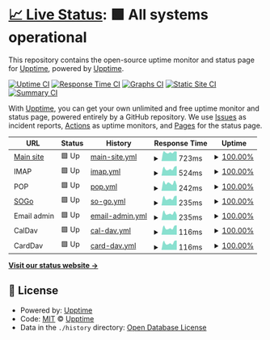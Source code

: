 # [📈 Live Status](https://status.ymoz.com): <!--live status--> **🟩 All systems operational**

This repository contains the open-source uptime monitor and status page for [Upptime](https://upptime.js.org), powered by [Upptime](https://github.com/upptime/upptime).

[![Uptime CI](https://github.com/Downly-Net/YMOZ/workflows/Uptime%20CI/badge.svg)](https://github.com/Downly-Net/YMOZ/actions?query=workflow%3A%22Uptime+CI%22)
[![Response Time CI](https://github.com/Downly-Net/YMOZ/workflows/Response%20Time%20CI/badge.svg)](https://github.com/Downly-Net/YMOZ/actions?query=workflow%3A%22Response+Time+CI%22)
[![Graphs CI](https://github.com/Downly-Net/YMOZ/workflows/Graphs%20CI/badge.svg)](https://github.com/Downly-Net/YMOZ/actions?query=workflow%3A%22Graphs+CI%22)
[![Static Site CI](https://github.com/Downly-Net/YMOZ/workflows/Static%20Site%20CI/badge.svg)](https://github.com/Downly-Net/YMOZ/actions?query=workflow%3A%22Static+Site+CI%22)
[![Summary CI](https://github.com/Downly-Net/YMOZ/workflows/Summary%20CI/badge.svg)](https://github.com/Downly-Net/YMOZ/actions?query=workflow%3A%22Summary+CI%22)

With [Upptime](https://upptime.js.org), you can get your own unlimited and free uptime monitor and status page, powered entirely by a GitHub repository. We use [Issues](https://github.com/upptime/upptime/issues) as incident reports, [Actions](https://github.com/Downly-Net/YMOZ/actions) as uptime monitors, and [Pages](https://status.ymoz.com) for the status page.

<!--start: status pages-->
<!-- This summary is generated by Upptime (https://github.com/upptime/upptime) -->
<!-- Do not edit this manually, your changes will be overwritten -->
<!-- prettier-ignore -->
| URL | Status | History | Response Time | Uptime |
| --- | ------ | ------- | ------------- | ------ |
| <img alt="" src="https://icons.duckduckgo.com/ip3/ymoz.com.ico" height="13"> [Main site](https://ymoz.com) | 🟩 Up | [main-site.yml](https://github.com/Downly-Net/YMOZ/commits/HEAD/history/main-site.yml) | <details><summary><img alt="Response time graph" src="./graphs/main-site/response-time-week.png" height="20"> 723ms</summary><br><a href="https://status.ymoz.com/history/main-site"><img alt="Response time 746" src="https://img.shields.io/endpoint?url=https%3A%2F%2Fraw.githubusercontent.com%2FDownly-Net%2FYMOZ%2FHEAD%2Fapi%2Fmain-site%2Fresponse-time.json"></a><br><a href="https://status.ymoz.com/history/main-site"><img alt="24-hour response time 554" src="https://img.shields.io/endpoint?url=https%3A%2F%2Fraw.githubusercontent.com%2FDownly-Net%2FYMOZ%2FHEAD%2Fapi%2Fmain-site%2Fresponse-time-day.json"></a><br><a href="https://status.ymoz.com/history/main-site"><img alt="7-day response time 723" src="https://img.shields.io/endpoint?url=https%3A%2F%2Fraw.githubusercontent.com%2FDownly-Net%2FYMOZ%2FHEAD%2Fapi%2Fmain-site%2Fresponse-time-week.json"></a><br><a href="https://status.ymoz.com/history/main-site"><img alt="30-day response time 733" src="https://img.shields.io/endpoint?url=https%3A%2F%2Fraw.githubusercontent.com%2FDownly-Net%2FYMOZ%2FHEAD%2Fapi%2Fmain-site%2Fresponse-time-month.json"></a><br><a href="https://status.ymoz.com/history/main-site"><img alt="1-year response time 746" src="https://img.shields.io/endpoint?url=https%3A%2F%2Fraw.githubusercontent.com%2FDownly-Net%2FYMOZ%2FHEAD%2Fapi%2Fmain-site%2Fresponse-time-year.json"></a></details> | <details><summary><a href="https://status.ymoz.com/history/main-site">100.00%</a></summary><a href="https://status.ymoz.com/history/main-site"><img alt="All-time uptime 99.97%" src="https://img.shields.io/endpoint?url=https%3A%2F%2Fraw.githubusercontent.com%2FDownly-Net%2FYMOZ%2FHEAD%2Fapi%2Fmain-site%2Fuptime.json"></a><br><a href="https://status.ymoz.com/history/main-site"><img alt="24-hour uptime 100.00%" src="https://img.shields.io/endpoint?url=https%3A%2F%2Fraw.githubusercontent.com%2FDownly-Net%2FYMOZ%2FHEAD%2Fapi%2Fmain-site%2Fuptime-day.json"></a><br><a href="https://status.ymoz.com/history/main-site"><img alt="7-day uptime 100.00%" src="https://img.shields.io/endpoint?url=https%3A%2F%2Fraw.githubusercontent.com%2FDownly-Net%2FYMOZ%2FHEAD%2Fapi%2Fmain-site%2Fuptime-week.json"></a><br><a href="https://status.ymoz.com/history/main-site"><img alt="30-day uptime 100.00%" src="https://img.shields.io/endpoint?url=https%3A%2F%2Fraw.githubusercontent.com%2FDownly-Net%2FYMOZ%2FHEAD%2Fapi%2Fmain-site%2Fuptime-month.json"></a><br><a href="https://status.ymoz.com/history/main-site"><img alt="1-year uptime 99.97%" src="https://img.shields.io/endpoint?url=https%3A%2F%2Fraw.githubusercontent.com%2FDownly-Net%2FYMOZ%2FHEAD%2Fapi%2Fmain-site%2Fuptime-year.json"></a></details>
| <img alt="" src="https://icons.duckduckgo.com/ip3/.ico" height="13"> IMAP | 🟩 Up | [imap.yml](https://github.com/Downly-Net/YMOZ/commits/HEAD/history/imap.yml) | <details><summary><img alt="Response time graph" src="./graphs/imap/response-time-week.png" height="20"> 524ms</summary><br><a href="https://status.ymoz.com/history/imap"><img alt="Response time 572" src="https://img.shields.io/endpoint?url=https%3A%2F%2Fraw.githubusercontent.com%2FDownly-Net%2FYMOZ%2FHEAD%2Fapi%2Fimap%2Fresponse-time.json"></a><br><a href="https://status.ymoz.com/history/imap"><img alt="24-hour response time 432" src="https://img.shields.io/endpoint?url=https%3A%2F%2Fraw.githubusercontent.com%2FDownly-Net%2FYMOZ%2FHEAD%2Fapi%2Fimap%2Fresponse-time-day.json"></a><br><a href="https://status.ymoz.com/history/imap"><img alt="7-day response time 524" src="https://img.shields.io/endpoint?url=https%3A%2F%2Fraw.githubusercontent.com%2FDownly-Net%2FYMOZ%2FHEAD%2Fapi%2Fimap%2Fresponse-time-week.json"></a><br><a href="https://status.ymoz.com/history/imap"><img alt="30-day response time 559" src="https://img.shields.io/endpoint?url=https%3A%2F%2Fraw.githubusercontent.com%2FDownly-Net%2FYMOZ%2FHEAD%2Fapi%2Fimap%2Fresponse-time-month.json"></a><br><a href="https://status.ymoz.com/history/imap"><img alt="1-year response time 572" src="https://img.shields.io/endpoint?url=https%3A%2F%2Fraw.githubusercontent.com%2FDownly-Net%2FYMOZ%2FHEAD%2Fapi%2Fimap%2Fresponse-time-year.json"></a></details> | <details><summary><a href="https://status.ymoz.com/history/imap">100.00%</a></summary><a href="https://status.ymoz.com/history/imap"><img alt="All-time uptime 99.97%" src="https://img.shields.io/endpoint?url=https%3A%2F%2Fraw.githubusercontent.com%2FDownly-Net%2FYMOZ%2FHEAD%2Fapi%2Fimap%2Fuptime.json"></a><br><a href="https://status.ymoz.com/history/imap"><img alt="24-hour uptime 100.00%" src="https://img.shields.io/endpoint?url=https%3A%2F%2Fraw.githubusercontent.com%2FDownly-Net%2FYMOZ%2FHEAD%2Fapi%2Fimap%2Fuptime-day.json"></a><br><a href="https://status.ymoz.com/history/imap"><img alt="7-day uptime 100.00%" src="https://img.shields.io/endpoint?url=https%3A%2F%2Fraw.githubusercontent.com%2FDownly-Net%2FYMOZ%2FHEAD%2Fapi%2Fimap%2Fuptime-week.json"></a><br><a href="https://status.ymoz.com/history/imap"><img alt="30-day uptime 100.00%" src="https://img.shields.io/endpoint?url=https%3A%2F%2Fraw.githubusercontent.com%2FDownly-Net%2FYMOZ%2FHEAD%2Fapi%2Fimap%2Fuptime-month.json"></a><br><a href="https://status.ymoz.com/history/imap"><img alt="1-year uptime 99.97%" src="https://img.shields.io/endpoint?url=https%3A%2F%2Fraw.githubusercontent.com%2FDownly-Net%2FYMOZ%2FHEAD%2Fapi%2Fimap%2Fuptime-year.json"></a></details>
| <img alt="" src="https://icons.duckduckgo.com/ip3/.ico" height="13"> POP | 🟩 Up | [pop.yml](https://github.com/Downly-Net/YMOZ/commits/HEAD/history/pop.yml) | <details><summary><img alt="Response time graph" src="./graphs/pop/response-time-week.png" height="20"> 242ms</summary><br><a href="https://status.ymoz.com/history/pop"><img alt="Response time 267" src="https://img.shields.io/endpoint?url=https%3A%2F%2Fraw.githubusercontent.com%2FDownly-Net%2FYMOZ%2FHEAD%2Fapi%2Fpop%2Fresponse-time.json"></a><br><a href="https://status.ymoz.com/history/pop"><img alt="24-hour response time 212" src="https://img.shields.io/endpoint?url=https%3A%2F%2Fraw.githubusercontent.com%2FDownly-Net%2FYMOZ%2FHEAD%2Fapi%2Fpop%2Fresponse-time-day.json"></a><br><a href="https://status.ymoz.com/history/pop"><img alt="7-day response time 242" src="https://img.shields.io/endpoint?url=https%3A%2F%2Fraw.githubusercontent.com%2FDownly-Net%2FYMOZ%2FHEAD%2Fapi%2Fpop%2Fresponse-time-week.json"></a><br><a href="https://status.ymoz.com/history/pop"><img alt="30-day response time 263" src="https://img.shields.io/endpoint?url=https%3A%2F%2Fraw.githubusercontent.com%2FDownly-Net%2FYMOZ%2FHEAD%2Fapi%2Fpop%2Fresponse-time-month.json"></a><br><a href="https://status.ymoz.com/history/pop"><img alt="1-year response time 267" src="https://img.shields.io/endpoint?url=https%3A%2F%2Fraw.githubusercontent.com%2FDownly-Net%2FYMOZ%2FHEAD%2Fapi%2Fpop%2Fresponse-time-year.json"></a></details> | <details><summary><a href="https://status.ymoz.com/history/pop">100.00%</a></summary><a href="https://status.ymoz.com/history/pop"><img alt="All-time uptime 99.97%" src="https://img.shields.io/endpoint?url=https%3A%2F%2Fraw.githubusercontent.com%2FDownly-Net%2FYMOZ%2FHEAD%2Fapi%2Fpop%2Fuptime.json"></a><br><a href="https://status.ymoz.com/history/pop"><img alt="24-hour uptime 100.00%" src="https://img.shields.io/endpoint?url=https%3A%2F%2Fraw.githubusercontent.com%2FDownly-Net%2FYMOZ%2FHEAD%2Fapi%2Fpop%2Fuptime-day.json"></a><br><a href="https://status.ymoz.com/history/pop"><img alt="7-day uptime 100.00%" src="https://img.shields.io/endpoint?url=https%3A%2F%2Fraw.githubusercontent.com%2FDownly-Net%2FYMOZ%2FHEAD%2Fapi%2Fpop%2Fuptime-week.json"></a><br><a href="https://status.ymoz.com/history/pop"><img alt="30-day uptime 100.00%" src="https://img.shields.io/endpoint?url=https%3A%2F%2Fraw.githubusercontent.com%2FDownly-Net%2FYMOZ%2FHEAD%2Fapi%2Fpop%2Fuptime-month.json"></a><br><a href="https://status.ymoz.com/history/pop"><img alt="1-year uptime 99.97%" src="https://img.shields.io/endpoint?url=https%3A%2F%2Fraw.githubusercontent.com%2FDownly-Net%2FYMOZ%2FHEAD%2Fapi%2Fpop%2Fuptime-year.json"></a></details>
| <img alt="" src="https://icons.duckduckgo.com/ip3/mail.ymoz.com.ico" height="13"> [SOGo](https://mail.ymoz.com/SOGo) | 🟩 Up | [so-go.yml](https://github.com/Downly-Net/YMOZ/commits/HEAD/history/so-go.yml) | <details><summary><img alt="Response time graph" src="./graphs/so-go/response-time-week.png" height="20"> 235ms</summary><br><a href="https://status.ymoz.com/history/so-go"><img alt="Response time 247" src="https://img.shields.io/endpoint?url=https%3A%2F%2Fraw.githubusercontent.com%2FDownly-Net%2FYMOZ%2FHEAD%2Fapi%2Fso-go%2Fresponse-time.json"></a><br><a href="https://status.ymoz.com/history/so-go"><img alt="24-hour response time 192" src="https://img.shields.io/endpoint?url=https%3A%2F%2Fraw.githubusercontent.com%2FDownly-Net%2FYMOZ%2FHEAD%2Fapi%2Fso-go%2Fresponse-time-day.json"></a><br><a href="https://status.ymoz.com/history/so-go"><img alt="7-day response time 235" src="https://img.shields.io/endpoint?url=https%3A%2F%2Fraw.githubusercontent.com%2FDownly-Net%2FYMOZ%2FHEAD%2Fapi%2Fso-go%2Fresponse-time-week.json"></a><br><a href="https://status.ymoz.com/history/so-go"><img alt="30-day response time 234" src="https://img.shields.io/endpoint?url=https%3A%2F%2Fraw.githubusercontent.com%2FDownly-Net%2FYMOZ%2FHEAD%2Fapi%2Fso-go%2Fresponse-time-month.json"></a><br><a href="https://status.ymoz.com/history/so-go"><img alt="1-year response time 247" src="https://img.shields.io/endpoint?url=https%3A%2F%2Fraw.githubusercontent.com%2FDownly-Net%2FYMOZ%2FHEAD%2Fapi%2Fso-go%2Fresponse-time-year.json"></a></details> | <details><summary><a href="https://status.ymoz.com/history/so-go">100.00%</a></summary><a href="https://status.ymoz.com/history/so-go"><img alt="All-time uptime 99.98%" src="https://img.shields.io/endpoint?url=https%3A%2F%2Fraw.githubusercontent.com%2FDownly-Net%2FYMOZ%2FHEAD%2Fapi%2Fso-go%2Fuptime.json"></a><br><a href="https://status.ymoz.com/history/so-go"><img alt="24-hour uptime 100.00%" src="https://img.shields.io/endpoint?url=https%3A%2F%2Fraw.githubusercontent.com%2FDownly-Net%2FYMOZ%2FHEAD%2Fapi%2Fso-go%2Fuptime-day.json"></a><br><a href="https://status.ymoz.com/history/so-go"><img alt="7-day uptime 100.00%" src="https://img.shields.io/endpoint?url=https%3A%2F%2Fraw.githubusercontent.com%2FDownly-Net%2FYMOZ%2FHEAD%2Fapi%2Fso-go%2Fuptime-week.json"></a><br><a href="https://status.ymoz.com/history/so-go"><img alt="30-day uptime 100.00%" src="https://img.shields.io/endpoint?url=https%3A%2F%2Fraw.githubusercontent.com%2FDownly-Net%2FYMOZ%2FHEAD%2Fapi%2Fso-go%2Fuptime-month.json"></a><br><a href="https://status.ymoz.com/history/so-go"><img alt="1-year uptime 99.98%" src="https://img.shields.io/endpoint?url=https%3A%2F%2Fraw.githubusercontent.com%2FDownly-Net%2FYMOZ%2FHEAD%2Fapi%2Fso-go%2Fuptime-year.json"></a></details>
| <img alt="" src="https://icons.duckduckgo.com/ip3/.ico" height="13"> Email admin | 🟩 Up | [email-admin.yml](https://github.com/Downly-Net/YMOZ/commits/HEAD/history/email-admin.yml) | <details><summary><img alt="Response time graph" src="./graphs/email-admin/response-time-week.png" height="20"> 235ms</summary><br><a href="https://status.ymoz.com/history/email-admin"><img alt="Response time 265" src="https://img.shields.io/endpoint?url=https%3A%2F%2Fraw.githubusercontent.com%2FDownly-Net%2FYMOZ%2FHEAD%2Fapi%2Femail-admin%2Fresponse-time.json"></a><br><a href="https://status.ymoz.com/history/email-admin"><img alt="24-hour response time 219" src="https://img.shields.io/endpoint?url=https%3A%2F%2Fraw.githubusercontent.com%2FDownly-Net%2FYMOZ%2FHEAD%2Fapi%2Femail-admin%2Fresponse-time-day.json"></a><br><a href="https://status.ymoz.com/history/email-admin"><img alt="7-day response time 235" src="https://img.shields.io/endpoint?url=https%3A%2F%2Fraw.githubusercontent.com%2FDownly-Net%2FYMOZ%2FHEAD%2Fapi%2Femail-admin%2Fresponse-time-week.json"></a><br><a href="https://status.ymoz.com/history/email-admin"><img alt="30-day response time 252" src="https://img.shields.io/endpoint?url=https%3A%2F%2Fraw.githubusercontent.com%2FDownly-Net%2FYMOZ%2FHEAD%2Fapi%2Femail-admin%2Fresponse-time-month.json"></a><br><a href="https://status.ymoz.com/history/email-admin"><img alt="1-year response time 265" src="https://img.shields.io/endpoint?url=https%3A%2F%2Fraw.githubusercontent.com%2FDownly-Net%2FYMOZ%2FHEAD%2Fapi%2Femail-admin%2Fresponse-time-year.json"></a></details> | <details><summary><a href="https://status.ymoz.com/history/email-admin">100.00%</a></summary><a href="https://status.ymoz.com/history/email-admin"><img alt="All-time uptime 99.98%" src="https://img.shields.io/endpoint?url=https%3A%2F%2Fraw.githubusercontent.com%2FDownly-Net%2FYMOZ%2FHEAD%2Fapi%2Femail-admin%2Fuptime.json"></a><br><a href="https://status.ymoz.com/history/email-admin"><img alt="24-hour uptime 100.00%" src="https://img.shields.io/endpoint?url=https%3A%2F%2Fraw.githubusercontent.com%2FDownly-Net%2FYMOZ%2FHEAD%2Fapi%2Femail-admin%2Fuptime-day.json"></a><br><a href="https://status.ymoz.com/history/email-admin"><img alt="7-day uptime 100.00%" src="https://img.shields.io/endpoint?url=https%3A%2F%2Fraw.githubusercontent.com%2FDownly-Net%2FYMOZ%2FHEAD%2Fapi%2Femail-admin%2Fuptime-week.json"></a><br><a href="https://status.ymoz.com/history/email-admin"><img alt="30-day uptime 100.00%" src="https://img.shields.io/endpoint?url=https%3A%2F%2Fraw.githubusercontent.com%2FDownly-Net%2FYMOZ%2FHEAD%2Fapi%2Femail-admin%2Fuptime-month.json"></a><br><a href="https://status.ymoz.com/history/email-admin"><img alt="1-year uptime 99.98%" src="https://img.shields.io/endpoint?url=https%3A%2F%2Fraw.githubusercontent.com%2FDownly-Net%2FYMOZ%2FHEAD%2Fapi%2Femail-admin%2Fuptime-year.json"></a></details>
| <img alt="" src="https://icons.duckduckgo.com/ip3/.ico" height="13"> CalDav | 🟩 Up | [cal-dav.yml](https://github.com/Downly-Net/YMOZ/commits/HEAD/history/cal-dav.yml) | <details><summary><img alt="Response time graph" src="./graphs/cal-dav/response-time-week.png" height="20"> 116ms</summary><br><a href="https://status.ymoz.com/history/cal-dav"><img alt="Response time 121" src="https://img.shields.io/endpoint?url=https%3A%2F%2Fraw.githubusercontent.com%2FDownly-Net%2FYMOZ%2FHEAD%2Fapi%2Fcal-dav%2Fresponse-time.json"></a><br><a href="https://status.ymoz.com/history/cal-dav"><img alt="24-hour response time 96" src="https://img.shields.io/endpoint?url=https%3A%2F%2Fraw.githubusercontent.com%2FDownly-Net%2FYMOZ%2FHEAD%2Fapi%2Fcal-dav%2Fresponse-time-day.json"></a><br><a href="https://status.ymoz.com/history/cal-dav"><img alt="7-day response time 116" src="https://img.shields.io/endpoint?url=https%3A%2F%2Fraw.githubusercontent.com%2FDownly-Net%2FYMOZ%2FHEAD%2Fapi%2Fcal-dav%2Fresponse-time-week.json"></a><br><a href="https://status.ymoz.com/history/cal-dav"><img alt="30-day response time 115" src="https://img.shields.io/endpoint?url=https%3A%2F%2Fraw.githubusercontent.com%2FDownly-Net%2FYMOZ%2FHEAD%2Fapi%2Fcal-dav%2Fresponse-time-month.json"></a><br><a href="https://status.ymoz.com/history/cal-dav"><img alt="1-year response time 121" src="https://img.shields.io/endpoint?url=https%3A%2F%2Fraw.githubusercontent.com%2FDownly-Net%2FYMOZ%2FHEAD%2Fapi%2Fcal-dav%2Fresponse-time-year.json"></a></details> | <details><summary><a href="https://status.ymoz.com/history/cal-dav">100.00%</a></summary><a href="https://status.ymoz.com/history/cal-dav"><img alt="All-time uptime 99.98%" src="https://img.shields.io/endpoint?url=https%3A%2F%2Fraw.githubusercontent.com%2FDownly-Net%2FYMOZ%2FHEAD%2Fapi%2Fcal-dav%2Fuptime.json"></a><br><a href="https://status.ymoz.com/history/cal-dav"><img alt="24-hour uptime 100.00%" src="https://img.shields.io/endpoint?url=https%3A%2F%2Fraw.githubusercontent.com%2FDownly-Net%2FYMOZ%2FHEAD%2Fapi%2Fcal-dav%2Fuptime-day.json"></a><br><a href="https://status.ymoz.com/history/cal-dav"><img alt="7-day uptime 100.00%" src="https://img.shields.io/endpoint?url=https%3A%2F%2Fraw.githubusercontent.com%2FDownly-Net%2FYMOZ%2FHEAD%2Fapi%2Fcal-dav%2Fuptime-week.json"></a><br><a href="https://status.ymoz.com/history/cal-dav"><img alt="30-day uptime 100.00%" src="https://img.shields.io/endpoint?url=https%3A%2F%2Fraw.githubusercontent.com%2FDownly-Net%2FYMOZ%2FHEAD%2Fapi%2Fcal-dav%2Fuptime-month.json"></a><br><a href="https://status.ymoz.com/history/cal-dav"><img alt="1-year uptime 99.98%" src="https://img.shields.io/endpoint?url=https%3A%2F%2Fraw.githubusercontent.com%2FDownly-Net%2FYMOZ%2FHEAD%2Fapi%2Fcal-dav%2Fuptime-year.json"></a></details>
| <img alt="" src="https://icons.duckduckgo.com/ip3/.ico" height="13"> CardDav | 🟩 Up | [card-dav.yml](https://github.com/Downly-Net/YMOZ/commits/HEAD/history/card-dav.yml) | <details><summary><img alt="Response time graph" src="./graphs/card-dav/response-time-week.png" height="20"> 116ms</summary><br><a href="https://status.ymoz.com/history/card-dav"><img alt="Response time 121" src="https://img.shields.io/endpoint?url=https%3A%2F%2Fraw.githubusercontent.com%2FDownly-Net%2FYMOZ%2FHEAD%2Fapi%2Fcard-dav%2Fresponse-time.json"></a><br><a href="https://status.ymoz.com/history/card-dav"><img alt="24-hour response time 95" src="https://img.shields.io/endpoint?url=https%3A%2F%2Fraw.githubusercontent.com%2FDownly-Net%2FYMOZ%2FHEAD%2Fapi%2Fcard-dav%2Fresponse-time-day.json"></a><br><a href="https://status.ymoz.com/history/card-dav"><img alt="7-day response time 116" src="https://img.shields.io/endpoint?url=https%3A%2F%2Fraw.githubusercontent.com%2FDownly-Net%2FYMOZ%2FHEAD%2Fapi%2Fcard-dav%2Fresponse-time-week.json"></a><br><a href="https://status.ymoz.com/history/card-dav"><img alt="30-day response time 115" src="https://img.shields.io/endpoint?url=https%3A%2F%2Fraw.githubusercontent.com%2FDownly-Net%2FYMOZ%2FHEAD%2Fapi%2Fcard-dav%2Fresponse-time-month.json"></a><br><a href="https://status.ymoz.com/history/card-dav"><img alt="1-year response time 121" src="https://img.shields.io/endpoint?url=https%3A%2F%2Fraw.githubusercontent.com%2FDownly-Net%2FYMOZ%2FHEAD%2Fapi%2Fcard-dav%2Fresponse-time-year.json"></a></details> | <details><summary><a href="https://status.ymoz.com/history/card-dav">100.00%</a></summary><a href="https://status.ymoz.com/history/card-dav"><img alt="All-time uptime 99.98%" src="https://img.shields.io/endpoint?url=https%3A%2F%2Fraw.githubusercontent.com%2FDownly-Net%2FYMOZ%2FHEAD%2Fapi%2Fcard-dav%2Fuptime.json"></a><br><a href="https://status.ymoz.com/history/card-dav"><img alt="24-hour uptime 100.00%" src="https://img.shields.io/endpoint?url=https%3A%2F%2Fraw.githubusercontent.com%2FDownly-Net%2FYMOZ%2FHEAD%2Fapi%2Fcard-dav%2Fuptime-day.json"></a><br><a href="https://status.ymoz.com/history/card-dav"><img alt="7-day uptime 100.00%" src="https://img.shields.io/endpoint?url=https%3A%2F%2Fraw.githubusercontent.com%2FDownly-Net%2FYMOZ%2FHEAD%2Fapi%2Fcard-dav%2Fuptime-week.json"></a><br><a href="https://status.ymoz.com/history/card-dav"><img alt="30-day uptime 100.00%" src="https://img.shields.io/endpoint?url=https%3A%2F%2Fraw.githubusercontent.com%2FDownly-Net%2FYMOZ%2FHEAD%2Fapi%2Fcard-dav%2Fuptime-month.json"></a><br><a href="https://status.ymoz.com/history/card-dav"><img alt="1-year uptime 99.98%" src="https://img.shields.io/endpoint?url=https%3A%2F%2Fraw.githubusercontent.com%2FDownly-Net%2FYMOZ%2FHEAD%2Fapi%2Fcard-dav%2Fuptime-year.json"></a></details>

<!--end: status pages-->

[**Visit our status website →**](https://status.ymoz.com)

## 📄 License

- Powered by: [Upptime](https://github.com/upptime/upptime)
- Code: [MIT](./LICENSE) © [Upptime](https://upptime.js.org)
- Data in the `./history` directory: [Open Database License](https://opendatacommons.org/licenses/odbl/1-0/)
